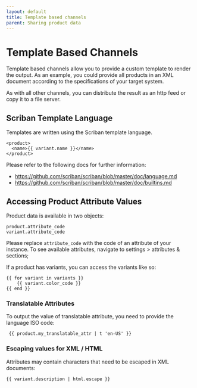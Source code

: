 ```yaml
---
layout: default
title: Template based channels
parent: Sharing product data
---
```


# Template Based Channels

Template based channels allow you to provide a custom template to render the output. As an example, you could provide all products in an XML document according to the specifications of your target system.

As with all other channels, you can distribute the result as an http feed or copy it to a file server.

## Scriban Template Language

Templates are written using the Scriban template language. 

<!-- {% raw %} -->
    <product>
      <name>{{ variant.name }}</name>
    </product>
<!-- {% endraw %} -->

Please refer to the following docs for further information:

* https://github.com/scriban/scriban/blob/master/doc/language.md
* https://github.com/scriban/scriban/blob/master/doc/builtins.md
 
## Accessing Product Attribute Values

Product data is available in two objects:

    product.attribute_code
    variant.attribute_code

Please replace `attribute_code` with the code of an attribute of your instance. To see available attributes, navigate to settings > attributes & sections;

If a product has variants, you can access the variants like so:

<!-- {% raw %} -->
    {{ for variant in variants }}
        {{ variant.color_code }}
    {{ end }}
<!-- {% endraw %} -->

### Translatable Attributes

To output the value of translatable attribute, you need to provide the language ISO code:

<!-- {% raw %} -->
     {{ product.my_translatable_attr | t 'en-US' }}
<!-- {% endraw %} -->

### Escaping values for XML / HTML

Attributes may contain characters that need to be escaped in XML documents: 

<!-- {% raw %} -->
    {{ variant.description | html.escape }}
<!-- {% endraw %} -->